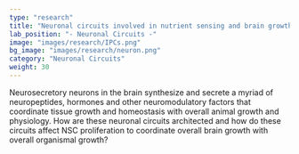 ```yaml
---
type: "research"
title: "Neuronal circuits involved in nutrient sensing and brain growth control"
lab_position: "- Neuronal Circuits -"
image: "images/research/IPCs.png"
bg_image: "images/research/neuron.png"
category: "Neuronal Circuits"
weight: 30
---
```

Neurosecretory neurons in the brain synthesize and secrete a myriad of neuropeptides, hormones and other neuromodulatory factors that coordinate tissue growth and homeostasis with overall animal growth and physiology. How are these neuronal circuits architected and how do these circuits affect NSC proliferation to coordinate overall brain growth with overall organismal growth?